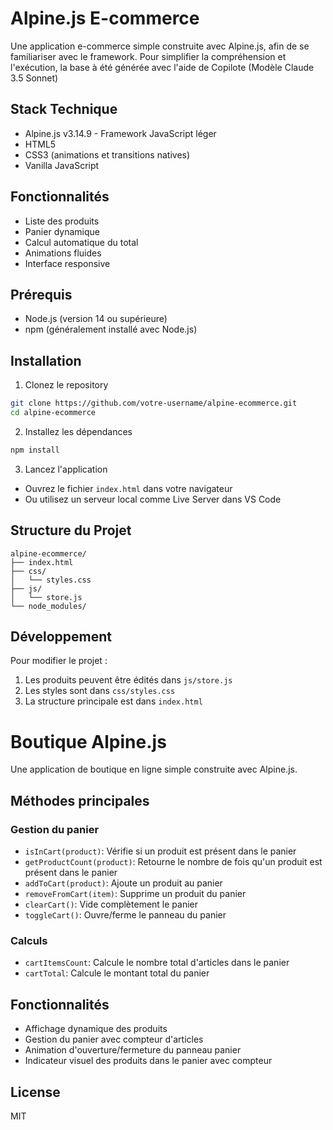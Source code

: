 # Alpine.js E-commerce

Une application e-commerce simple construite avec Alpine.js, afin de se familiariser avec le framework. Pour simplifier la compréhension et l'exécution, la base à été générée avec l'aide de Copilote (Modèle Claude 3.5 Sonnet)

## Stack Technique

- Alpine.js v3.14.9 - Framework JavaScript léger
- HTML5
- CSS3 (animations et transitions natives)
- Vanilla JavaScript

## Fonctionnalités

- Liste des produits
- Panier dynamique
- Calcul automatique du total
- Animations fluides
- Interface responsive

## Prérequis

- Node.js (version 14 ou supérieure)
- npm (généralement installé avec Node.js)

## Installation

1. Clonez le repository
```bash
git clone https://github.com/votre-username/alpine-ecommerce.git
cd alpine-ecommerce
```

2. Installez les dépendances
```bash
npm install
```

3. Lancez l'application
- Ouvrez le fichier `index.html` dans votre navigateur
- Ou utilisez un serveur local comme Live Server dans VS Code

## Structure du Projet

```
alpine-ecommerce/
├── index.html
├── css/
│   └── styles.css
├── js/
│   └── store.js
└── node_modules/
```

## Développement

Pour modifier le projet :
1. Les produits peuvent être édités dans `js/store.js`
2. Les styles sont dans `css/styles.css`
3. La structure principale est dans `index.html`

# Boutique Alpine.js

Une application de boutique en ligne simple construite avec Alpine.js.

## Méthodes principales

### Gestion du panier

- `isInCart(product)`: Vérifie si un produit est présent dans le panier
- `getProductCount(product)`: Retourne le nombre de fois qu'un produit est présent dans le panier
- `addToCart(product)`: Ajoute un produit au panier
- `removeFromCart(item)`: Supprime un produit du panier
- `clearCart()`: Vide complètement le panier
- `toggleCart()`: Ouvre/ferme le panneau du panier

### Calculs

- `cartItemsCount`: Calcule le nombre total d'articles dans le panier
- `cartTotal`: Calcule le montant total du panier

## Fonctionnalités

- Affichage dynamique des produits
- Gestion du panier avec compteur d'articles
- Animation d'ouverture/fermeture du panneau panier
- Indicateur visuel des produits dans le panier avec compteur

## License

MIT
